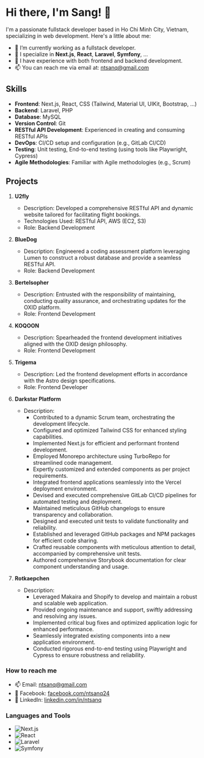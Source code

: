 # Hi there, I'm Sang! 👋

I'm a passionate fullstack developer based in Ho Chi Minh City, Vietnam, specializing in web development. Here's a little about me:

- 🔭 I’m currently working as a fullstack developer.
- 🌱 I specialize in **Next.js**, **React**, **Laravel**, **Symfony**, ...
- 💼 I have experience with both frontend and backend development.
- 📫 You can reach me via email at: [ntsanq@gmail.com](mailto:ntsanq@gmail.com)

## Skills

- **Frontend**: Next.js, React, CSS (Tailwind, Material UI, UIKit, Bootstrap, ...)
- **Backend**: Laravel, PHP
- **Database**: MySQL
- **Version Control**: Git
- **RESTful API Development**: Experienced in creating and consuming RESTful APIs
- **DevOps**: CI/CD setup and configuration (e.g., GitLab CI/CD)
- **Testing**: Unit testing, End-to-end testing (using tools like Playwright, Cypress)
- **Agile Methodologies**: Familiar with Agile methodologies (e.g., Scrum)


## Projects

1. **U2fly**
   - Description: Developed a comprehensive RESTful API and dynamic website tailored for facilitating flight bookings.
   - Technologies Used: RESTful API, AWS (EC2, S3)
   - Role: Backend Development

2. **BlueDog**
   - Description: Engineered a coding assessment platform leveraging Lumen to construct a robust database and provide a seamless RESTful API.
   - Role: Backend Development

3. **Bertelsopher**
   - Description: Entrusted with the responsibility of maintaining, conducting quality assurance, and orchestrating updates for the OXID platform.
   - Role: Frontend Development

4. **KOQOON**
   - Description: Spearheaded the frontend development initiatives aligned with the OXID design philosophy.
   - Role: Frontend Development

5. **Trigema**
   - Description: Led the frontend development efforts in accordance with the Astro design specifications.
   - Role: Frontend Developer

6. **Darkstar Platform**
   - Description:
      - Contributed to a dynamic Scrum team, orchestrating the development lifecycle.
      - Configured and optimized Tailwind CSS for enhanced styling capabilities.
      - Implemented Next.js for efficient and performant frontend development.
      - Employed Monorepo architecture using TurboRepo for streamlined code management.
      - Expertly customized and extended components as per project requirements.
      - Integrated frontend applications seamlessly into the Vercel deployment environment.
      - Devised and executed comprehensive GitLab CI/CD pipelines for automated testing and deployment.
      - Maintained meticulous GitHub changelogs to ensure transparency and collaboration.
      - Designed and executed unit tests to validate functionality and reliability.
      - Established and leveraged GitHub packages and NPM packages for efficient code sharing.
      - Crafted reusable components with meticulous attention to detail, accompanied by comprehensive unit tests.
      - Authored comprehensive Storybook documentation for clear component understanding and usage.

7. **Rotkaepchen**
   - Description:
      - Leveraged Makaira and Shopify to develop and maintain a robust and scalable web application.
      - Provided ongoing maintenance and support, swiftly addressing and resolving any issues.
      - Implemented critical bug fixes and optimized application logic for enhanced performance.
      - Seamlessly integrated existing components into a new application environment.
      - Conducted rigorous end-to-end testing using Playwright and Cypress to ensure robustness and reliability.


### How to reach me
- 📫 Email: [ntsanq@gmail.com](mailto:ntsanq@gmail.com)
- 📱 Facebook: [facebook.com/ntsanq24](https://facebook.com/ntsanq24)
- 💼 LinkedIn: [linkedin.com/in/ntsanq](https://linkedin.com/in/ntsanq)

[//]: # (### Spotify Playing 🎧)
[//]: # ([![Spotify]&#40;https://novatorem.vercel.app/api/spotify?background_color=0d1117&border_color=ffffff&#41;]&#40;https://open.spotify.com/user/31zlz6u7ti3a2jpx4y6ketovsnga&#41;)

### Languages and Tools
- ![Next.js](https://img.shields.io/badge/-Next.js-000000?style=flat&logo=next.js)
- ![React](https://img.shields.io/badge/-React-000000?style=flat&logo=react)
- ![Laravel](https://img.shields.io/badge/-Laravel-000000?style=flat&logo=laravel)
- ![Symfony](https://img.shields.io/badge/-Symfony-000000?style=flat&logo=symfony)
